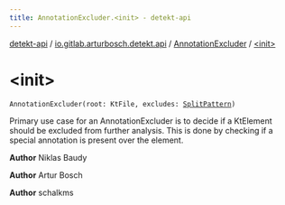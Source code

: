 ```yaml
---
title: AnnotationExcluder.<init> - detekt-api
---
```


[detekt-api](../../index.html) / [io.gitlab.arturbosch.detekt.api](../index.html) / [AnnotationExcluder](index.html) / [&lt;init&gt;](./-init-.html)

# &lt;init&gt;

`AnnotationExcluder(root: KtFile, excludes: `[`SplitPattern`](../-split-pattern/index.html)`)`

Primary use case for an AnnotationExcluder is to decide if a KtElement should be
excluded from further analysis. This is done by checking if a special annotation
is present over the element.

**Author**
Niklas Baudy

**Author**
Artur Bosch

**Author**
schalkms


